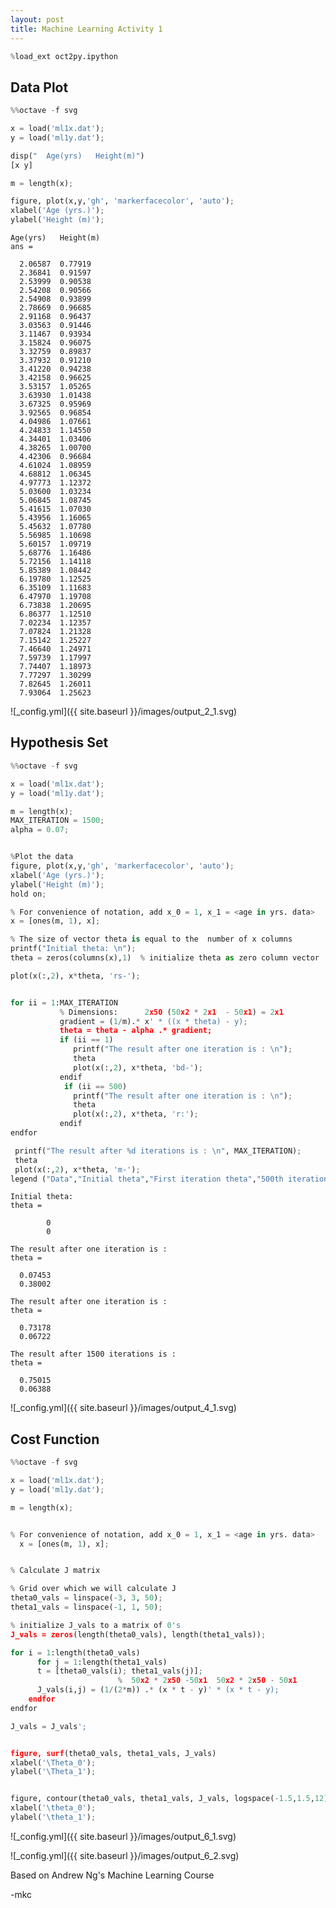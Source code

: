 ```yaml
---
layout: post
title: Machine Learning Activity 1
---
```



```python
%load_ext oct2py.ipython
```

## Data Plot


```python
%%octave -f svg

x = load('ml1x.dat');
y = load('ml1y.dat');

disp("  Age(yrs)   Height(m)")
[x y]

m = length(x);

figure, plot(x,y,'gh', 'markerfacecolor', 'auto');
xlabel('Age (yrs.)');
ylabel('Height (m)');
```


    Age(yrs)   Height(m)
    ans =
    
      2.06587  0.77919
      2.36841  0.91597
      2.53999  0.90538
      2.54208  0.90566
      2.54908  0.93899
      2.78669  0.96685
      2.91168  0.96437
      3.03563  0.91446
      3.11467  0.93934
      3.15824  0.96075
      3.32759  0.89837
      3.37932  0.91210
      3.41220  0.94238
      3.42158  0.96625
      3.53157  1.05265
      3.63930  1.01438
      3.67325  0.95969
      3.92565  0.96854
      4.04986  1.07661
      4.24833  1.14550
      4.34401  1.03406
      4.38265  1.00700
      4.42306  0.96684
      4.61024  1.08959
      4.68812  1.06345
      4.97773  1.12372
      5.03600  1.03234
      5.06845  1.08745
      5.41615  1.07030
      5.43956  1.16065
      5.45632  1.07780
      5.56985  1.10698
      5.60157  1.09719
      5.68776  1.16486
      5.72156  1.14118
      5.85389  1.08442
      6.19780  1.12525
      6.35109  1.11683
      6.47970  1.19708
      6.73838  1.20695
      6.86377  1.12510
      7.02234  1.12357
      7.07824  1.21328
      7.15142  1.25227
      7.46640  1.24971
      7.59739  1.17997
      7.74407  1.18973
      7.77297  1.30299
      7.82645  1.26011
      7.93064  1.25623



![_config.yml]({{ site.baseurl }}/images/output_2_1.svg)


## Hypothesis Set


```python
%%octave -f svg

x = load('ml1x.dat');
y = load('ml1y.dat');

m = length(x);
MAX_ITERATION = 1500;
alpha = 0.07;


%Plot the data
figure, plot(x,y,'gh', 'markerfacecolor', 'auto');
xlabel('Age (yrs.)');
ylabel('Height (m)');
hold on;

% For convenience of notation, add x_0 = 1, x_1 = <age in yrs. data>
x = [ones(m, 1), x];

% The size of vector theta is equal to the  number of x columns
printf("Initial theta: \n");
theta = zeros(columns(x),1)  % initialize theta as zero column vector

plot(x(:,2), x*theta, 'rs-');


for ii = 1:MAX_ITERATION
           % Dimensions:      2x50 (50x2 * 2x1  - 50x1) = 2x1 
           gradient = (1/m).* x' * ((x * theta) - y);
           theta = theta - alpha .* gradient;
           if (ii == 1)
              printf("The result after one iteration is : \n");
              theta
              plot(x(:,2), x*theta, 'bd-');
           endif
            if (ii == 500)
              printf("The result after one iteration is : \n");
              theta
              plot(x(:,2), x*theta, 'r:');
           endif
endfor

 printf("The result after %d iterations is : \n", MAX_ITERATION);
 theta
 plot(x(:,2), x*theta, 'm-');
legend ("Data","Initial theta","First iteration theta","500th iteration theta","1500th iteration theta");
```


    Initial theta: 
    theta =
    
            0
            0
    
    The result after one iteration is : 
    theta =
    
      0.07453
      0.38002
    
    The result after one iteration is : 
    theta =
    
      0.73178
      0.06722
    
    The result after 1500 iterations is : 
    theta =
    
      0.75015
      0.06388



![_config.yml]({{ site.baseurl }}/images/output_4_1.svg)


## Cost Function


```python
%%octave -f svg

x = load('ml1x.dat');
y = load('ml1y.dat');

m = length(x);


% For convenience of notation, add x_0 = 1, x_1 = <age in yrs. data>
  x = [ones(m, 1), x];


% Calculate J matrix

% Grid over which we will calculate J
theta0_vals = linspace(-3, 3, 50);
theta1_vals = linspace(-1, 1, 50);

% initialize J_vals to a matrix of 0's
J_vals = zeros(length(theta0_vals), length(theta1_vals));

for i = 1:length(theta0_vals)
	  for j = 1:length(theta1_vals)
	  t = [theta0_vals(i); theta1_vals(j)];
                        %  50x2 * 2x50 -50x1  50x2 * 2x50 - 50x1
	  J_vals(i,j) = (1/(2*m)) .* (x * t - y)' * (x * t - y);
    endfor
endfor

J_vals = J_vals';


figure, surf(theta0_vals, theta1_vals, J_vals)
xlabel('\Theta_0');
ylabel('\Theta_1');


figure, contour(theta0_vals, theta1_vals, J_vals, logspace(-1.5,1.5,12))
xlabel('\theta_0');
ylabel('\theta_1');
```


    



![_config.yml]({{ site.baseurl }}/images/output_6_1.svg)



![_config.yml]({{ site.baseurl }}/images/output_6_2.svg)


Based on Andrew Ng's Machine Learning Course

-mkc
